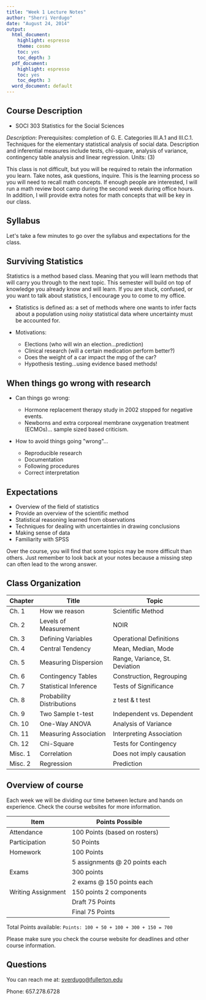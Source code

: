 ```yaml
---
title: "Week 1 Lecture Notes"
author: "Sherri Verdugo"
date: "August 24, 2014"
output:
  html_document:
    highlight: espresso
    theme: cosmo
    toc: yes
    toc_depth: 3
  pdf_document:
    highlight: espresso
    toc: yes
    toc_depth: 3
  word_document: default
---
```


## Course Description

* SOCI 303 Statistics for the Social Sciences

*Description*: Prerequisites: completion of G. E. Categories III.A.1 and III.C.1. Techniques for the elementary statistical analysis of social data. Description and inferential measures include tests, chi-square, analysis of variance, contingency table analysis and linear regression.
Units: (3)

This class is not difficult, but you will be required to retain the information you learn. Take notes, ask questions, inquire. This is the learning process so you will need to recall math concepts. If enough people are interested, I will run a math review boot camp during the second week during office hours. In addition, I will provide extra notes for math concepts that will be key in our class.


## Syllabus 

Let's take a few minutes to go over the syllabus and expectations for the class. 

## Surviving Statistics

Statistics is a method based class. Meaning that you will learn methods that will carry you through to the next topic. This semester will build on top of knowledge you already know and will learn. If you are stuck, confused, or you want to talk about statistics, I encourage you to come to my office.

* Statistics is defined as: a set of methods where one wants to infer facts about a population using _noisy_ statistical data where uncertainty must be accounted for.

* Motivations: 
  * Elections (who will win an election...prediction)
  * Clinical research (will a certain medication perform better?)
  * Does the weight of a car impact the mpg of the car?
  * Hypothesis testing...using evidence based methods!


## When things go wrong with research

* Can things go wrong:
  * Hormone replacement therapy study in 2002 stopped for negative events.
  * Newborns and extra corporeal membrane oxygenation treatment (ECMOs)... sample sized based criticism.
  
* How to avoid things going "wrong"...
  * Reproducible research
  * Documentation
  * Following procedures
  * Correct interpretation


## Expectations

* Overview of the field of statistics
* Provide an overview of the scientific method
* Statistical reasoning learned from observations
* Techniques for dealing with uncertainties in drawing conclusions
* Making sense of data
* Familiarity with SPSS 

Over the course, you will find that some topics may be more difficult than others. Just remember to look back at your notes because a missing step can often lead to the wrong answer.



## Class Organization

Chapter  |  Title                   | Topic
---------|--------------------------|-------
Ch. 1    | How we reason            | Scientific Method
Ch. 2    | Levels of Measurement    | NOIR
Ch. 3    | Defining Variables       | Operational Definitions
Ch. 4    | Central Tendency         | Mean, Median, Mode
Ch. 5    | Measuring Dispersion     | Range, Variance, St. Deviation
Ch. 6    | Contingency Tables       | Construction, Regrouping
Ch. 7    | Statistical Inference    | Tests of Significance
Ch. 8    | Probability Distributions| z test & t test
Ch. 9    | Two Sample t-test        | Independent vs. Dependent
Ch. 10   | One-Way ANOVA            | Analysis of Variance
Ch. 11   | Measuring Association    | Interpreting Association
Ch. 12   | Chi-Square               | Tests for Contingency
Misc. 1  | Correlation              | Does not imply causation
Misc. 2  | Regression               | Prediction



## Overview of course

Each week we will be dividing our time between lecture and hands on experience. Check the course websites for more information.

Item              | Points Possible    
------------------|---------------------
Attendance        | 100 Points (based on rosters)
Participation     | 50 Points 
Homework          | 100 Points
                  | 5 assignments @ 20 points each
Exams             | 300 points
                  | 2 exams @ 150 points each
Writing Assignment| 150 points 2 components
                  | Draft 75 Points
                  | Final 75 Points

Total Points available: 
`Points: 100 + 50 + 100 + 300 + 150 = 700`

Please make sure you check the course website for deadlines and other course information. 


## Questions

You can reach me at: sverdugo@fullerton.edu

Phone: 657.278.6728
